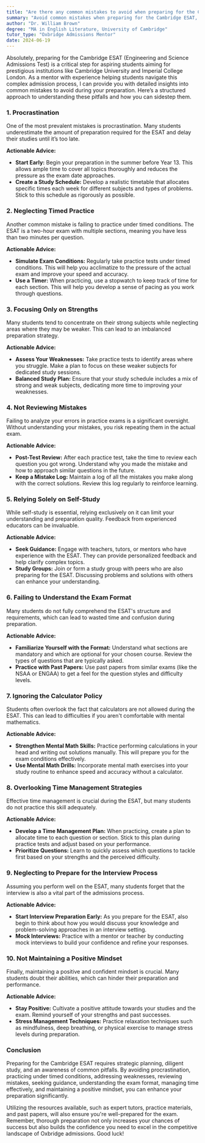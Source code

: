 ```yaml
---
title: "Are there any common mistakes to avoid when preparing for the Cambridge ESAT?"
summary: "Avoid common mistakes when preparing for the Cambridge ESAT, including procrastination and underestimating study time, to ensure your success."
author: "Dr. William Brown"
degree: "MA in English Literature, University of Cambridge"
tutor_type: "Oxbridge Admissions Mentor"
date: 2024-06-19
---
```


Absolutely, preparing for the Cambridge ESAT (Engineering and Science Admissions Test) is a critical step for aspiring students aiming for prestigious institutions like Cambridge University and Imperial College London. As a mentor with experience helping students navigate this complex admission process, I can provide you with detailed insights into common mistakes to avoid during your preparation. Here’s a structured approach to understanding these pitfalls and how you can sidestep them.

### 1. **Procrastination**

One of the most prevalent mistakes is procrastination. Many students underestimate the amount of preparation required for the ESAT and delay their studies until it’s too late. 

**Actionable Advice:**
- **Start Early:** Begin your preparation in the summer before Year 13. This allows ample time to cover all topics thoroughly and reduces the pressure as the exam date approaches.
- **Create a Study Schedule:** Develop a realistic timetable that allocates specific times each week for different subjects and types of problems. Stick to this schedule as rigorously as possible.

### 2. **Neglecting Timed Practice**

Another common mistake is failing to practice under timed conditions. The ESAT is a two-hour exam with multiple sections, meaning you have less than two minutes per question. 

**Actionable Advice:**
- **Simulate Exam Conditions:** Regularly take practice tests under timed conditions. This will help you acclimatize to the pressure of the actual exam and improve your speed and accuracy.
- **Use a Timer:** When practicing, use a stopwatch to keep track of time for each section. This will help you develop a sense of pacing as you work through questions.

### 3. **Focusing Only on Strengths**

Many students tend to concentrate on their strong subjects while neglecting areas where they may be weaker. This can lead to an imbalanced preparation strategy.

**Actionable Advice:**
- **Assess Your Weaknesses:** Take practice tests to identify areas where you struggle. Make a plan to focus on these weaker subjects for dedicated study sessions.
- **Balanced Study Plan:** Ensure that your study schedule includes a mix of strong and weak subjects, dedicating more time to improving your weaknesses.

### 4. **Not Reviewing Mistakes**

Failing to analyze your errors in practice exams is a significant oversight. Without understanding your mistakes, you risk repeating them in the actual exam.

**Actionable Advice:**
- **Post-Test Review:** After each practice test, take the time to review each question you got wrong. Understand why you made the mistake and how to approach similar questions in the future.
- **Keep a Mistake Log:** Maintain a log of all the mistakes you make along with the correct solutions. Review this log regularly to reinforce learning.

### 5. **Relying Solely on Self-Study**

While self-study is essential, relying exclusively on it can limit your understanding and preparation quality. Feedback from experienced educators can be invaluable.

**Actionable Advice:**
- **Seek Guidance:** Engage with teachers, tutors, or mentors who have experience with the ESAT. They can provide personalized feedback and help clarify complex topics.
- **Study Groups:** Join or form a study group with peers who are also preparing for the ESAT. Discussing problems and solutions with others can enhance your understanding.

### 6. **Failing to Understand the Exam Format**

Many students do not fully comprehend the ESAT's structure and requirements, which can lead to wasted time and confusion during preparation.

**Actionable Advice:**
- **Familiarize Yourself with the Format:** Understand what sections are mandatory and which are optional for your chosen course. Review the types of questions that are typically asked.
- **Practice with Past Papers:** Use past papers from similar exams (like the NSAA or ENGAA) to get a feel for the question styles and difficulty levels.

### 7. **Ignoring the Calculator Policy**

Students often overlook the fact that calculators are not allowed during the ESAT. This can lead to difficulties if you aren't comfortable with mental mathematics.

**Actionable Advice:**
- **Strengthen Mental Math Skills:** Practice performing calculations in your head and writing out solutions manually. This will prepare you for the exam conditions effectively.
- **Use Mental Math Drills:** Incorporate mental math exercises into your study routine to enhance speed and accuracy without a calculator.

### 8. **Overlooking Time Management Strategies**

Effective time management is crucial during the ESAT, but many students do not practice this skill adequately.

**Actionable Advice:**
- **Develop a Time Management Plan:** When practicing, create a plan to allocate time to each question or section. Stick to this plan during practice tests and adjust based on your performance.
- **Prioritize Questions:** Learn to quickly assess which questions to tackle first based on your strengths and the perceived difficulty.

### 9. **Neglecting to Prepare for the Interview Process**

Assuming you perform well on the ESAT, many students forget that the interview is also a vital part of the admissions process.

**Actionable Advice:**
- **Start Interview Preparation Early:** As you prepare for the ESAT, also begin to think about how you would discuss your knowledge and problem-solving approaches in an interview setting.
- **Mock Interviews:** Practice with a mentor or teacher by conducting mock interviews to build your confidence and refine your responses.

### 10. **Not Maintaining a Positive Mindset**

Finally, maintaining a positive and confident mindset is crucial. Many students doubt their abilities, which can hinder their preparation and performance.

**Actionable Advice:**
- **Stay Positive:** Cultivate a positive attitude towards your studies and the exam. Remind yourself of your strengths and past successes.
- **Stress Management Techniques:** Practice relaxation techniques such as mindfulness, deep breathing, or physical exercise to manage stress levels during preparation.

### Conclusion

Preparing for the Cambridge ESAT requires strategic planning, diligent study, and an awareness of common pitfalls. By avoiding procrastination, practicing under timed conditions, addressing weaknesses, reviewing mistakes, seeking guidance, understanding the exam format, managing time effectively, and maintaining a positive mindset, you can enhance your preparation significantly.

Utilizing the resources available, such as expert tutors, practice materials, and past papers, will also ensure you're well-prepared for the exam. Remember, thorough preparation not only increases your chances of success but also builds the confidence you need to excel in the competitive landscape of Oxbridge admissions. Good luck!
    